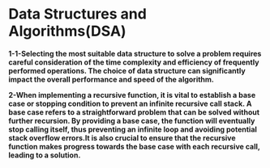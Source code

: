 # Data Structures and Algorithms(DSA)

**1-1-Selecting the most suitable data structure to solve a problem requires careful consideration of the time complexity and efficiency of frequently performed operations.
The choice of data structure can significantly impact the overall performance and speed of the algorithm.**

**2-When implementing a recursive function, it is vital to establish a base case or stopping condition to prevent an infinite recursive call stack.
A base case refers to a straightforward problem that can be solved without further recursion. By providing a base case, the function will eventually stop calling itself,
thus preventing an infinite loop and avoiding potential stack overflow errors.It is also crucial to ensure that the recursive function makes progress towards the base case
with each recursive call, leading to a solution.**
